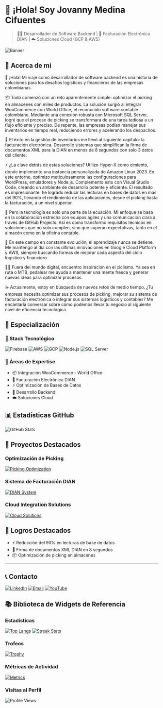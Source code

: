 # 👋 ¡Hola! Soy Jovanny Medina Cifuentes

> 👨‍💻 Desarrollador de Software Backend | 🧾 Facturación Electrónica DIAN | ☁️ Soluciones Cloud (GCP & AWS)

![Banner](https://img.shields.io/badge/Jovanny_Medina-Backend_Developer-darkgreen)

## 📖 Acerca de mí

👋 ¡Hola! Mi viaje como desarrollador de software backend es una historia de soluciones para los desafíos logísticos y financieros de las empresas colombianas.

📦 Todo comenzó con un reto aparentemente simple: optimizar el picking en almacenes con miles de productos. La solución surgió al integrar WooCommerce con World Office, el reconocido software contable colombiano. Mediante una conexión robusta con Microsoft SQL Server, logré que el proceso de picking se transformara de una tarea tediosa a un flujo eficiente y preciso. De repente, las empresas podían manejar sus inventarios en tiempo real, reduciendo errores y acelerando los despachos.

🧾 El éxito en la gestión de inventarios me llevó al siguiente capítulo: la facturación electrónica. Desarrollé sistemas que simplifican la firma de documentos XML para la DIAN en menos de 8 segundos con solo 3 datos del cliente.

⚡ ¿La clave detrás de estas soluciones? Utilizo Hyper-X como cimiento, donde implemento una instancia personalizada de Amazon Linux 2023. En este entorno, optimizo meticulosamente las configuraciones para WordPress, emuladores y Node.js. Complemento esto con Visual Studio Code, creando un ambiente de desarrollo potente y eficiente. El resultado es impresionante: he logrado reducir las lecturas en bases de datos en más del 90%, llevando el rendimiento de las aplicaciones, desde el picking hasta la facturación, a un nivel superior.

🤝 Pero la tecnología es solo una parte de la ecuación. Mi enfoque se basa en la colaboración estrecha con equipos ágiles y una comunicación clara a través de GitHub Projects. Así es como transformo requisitos técnicos en soluciones que no solo cumplen, sino que superan expectativas, tanto en el almacén como en la oficina contable.

🌱 En este campo en constante evolución, el aprendizaje nunca se detiene. Me mantengo al día con las últimas innovaciones en Google Cloud Platform y AWS, siempre buscando formas de mejorar cada aspecto del ciclo logístico y financiero.

🚴‍♂️ Fuera del mundo digital, encuentro inspiración en el ciclismo. Ya sea en ruta o MTB, pedalear me ayuda a mantener una mente fresca y generar nuevas ideas para optimizar procesos.

☕ Actualmente, estoy en búsqueda de nuevos retos de medio tiempo. ¿Tu empresa necesita optimizar sus procesos de picking, mejorar su sistema de facturación electrónica o integrar sus sistemas logísticos y contables? Me encantaría conversar sobre cómo podemos llevar tu negocio al siguiente nivel de eficiencia tecnológica.

## 🚀 Especialización

### 💼 Stack Tecnológico

![Firebase](https://img.shields.io/badge/-Firebase-FFCA28?style=flat-square&logo=firebase&logoColor=black)
![AWS](https://img.shields.io/badge/-AWS-232F3E?style=flat-square&logo=amazon-aws)
![GCP](https://img.shields.io/badge/-GCP-4285F4?style=flat-square&logo=google-cloud&logoColor=white)
![Node.js](https://img.shields.io/badge/-Node.js-339933?style=flat-square&logo=node.js&logoColor=white)
![SQL Server](https://img.shields.io/badge/-SQL_Server-CC2927?style=flat-square&logo=microsoft-sql-server&logoColor=white)

### 🎯 Áreas de Expertise

- 📦 Integración WooCommerce - World Office
- 🧾 Facturación Electrónica DIAN
- ⚡ Optimización de Bases de Datos
- 🚀 Desarrollo Backend
- ☁️ Soluciones Cloud

## 📊 Estadísticas GitHub

![GitHub Stats](https://github-readme-stats.vercel.app/api?username=JovannyCO&show_icons=true&theme=dark)

## 🎥 Proyectos Destacados

### Optimización de Picking

[![Picking Optimization](https://img.shields.io/badge/YouTube-Proyecto_1-red)](https://youtube.com/@JovannyCO)

### Sistema de Facturación DIAN

[![DIAN System](https://img.shields.io/badge/YouTube-Proyecto_2-red)](https://youtube.com/@JovannyCO)

### Cloud Integration Solutions

[![Cloud Solutions](https://img.shields.io/badge/YouTube-Proyecto_3-red)](https://youtube.com/@JovannyCO)

## 🌟 Logros Destacados

- ⚡ Reducción del 90% en lecturas de base de datos
- 🧾 Firma de documentos XML DIAN en 8 segundos
- 📦 Optimización de picking en almacenes

---

## 📞 Contacto

[![LinkedIn](https://img.shields.io/badge/LinkedIn-jovannyCO-blue)](https://www.linkedin.com/in/jovannyCO/)
[![Email](https://img.shields.io/badge/Email-proyectos%40Jovanny.CO-red)](mailto:proyectos@Jovanny.CO)
[![YouTube](https://img.shields.io/badge/YouTube-Projects-red)](https://youtube.com/@JovannyCO)

## 📚 Biblioteca de Widgets de Referencia

### Estadísticas


[![Top Langs](https://github-readme-stats.vercel.app/api/top-langs/?username=JovannyCO&layout=compact)](https://github.com/JovannyCO)
[![Streak Stats](https://github-readme-streak-stats.herokuapp.com/?user=JovannyCO)](https://github.com/JovannyCO)


### Trofeos

[![Trophy](https://github-profile-trophy.vercel.app/?username=JovannyCO)](https://github.com/JovannyCO)


### Métricas de Actividad


[![Metrics](https://metrics.lecoq.io/JovannyCO)](https://github.com/JovannyCO)


### Visitas al Perfil


![Profile Views](https://komarev.com/ghpvc/?username=JovannyCO)
